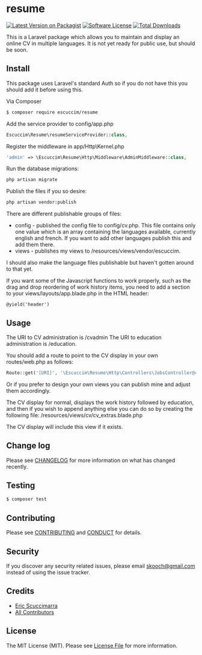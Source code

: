 # resume

[![Latest Version on Packagist][ico-version]][link-packagist]
[![Software License][ico-license]](LICENSE.md)
[![Total Downloads][ico-downloads]][link-downloads]

This is a Laravel package which allows you to maintain and display an online CV in multiple languages. It is not yet ready for public use, but should be soon.

## Install
This package uses Laravel's standard Auth so if you do not have this you should add it before using this.

Via Composer

``` bash
$ composer require escuccim/resume
```

Add the service provider to config/app.php
```php
Escuccim\Resume\resumeServiceProvider::class,
```

Register the middleware in app/Http\Kernel.php
```php
'admin' => \Escuccim\Resume\Http\Middleware\AdminMiddleware::class,
```

Run the database migrations:
```bash
php artisan migrate
```

Publish the files if you so desire:
```bash
php artisan vendor:publish
```
There are different publishable groups of files:
- config - published the config file to config/cv.php. This file contains only one value which is an array containing the languages available, currently english and french. If you want to add other languages publish this and add them there.
- views - publishes my views to /resources/views/vendor/escuccim.

I should also make the language files publishable but haven't gotten around to that yet.

If you want some of the Javascript functions to work properly, such as the drag and drop reordering of work history items, you need to add a section to your views/layouts/app.blade.php in the HTML header:
```
@yield('header')
```

## Usage
The URI to CV administration is /cvadmin
The URI to education administration is /education.

You should add a route to point to the CV display in your own routes/web.php as follows:
```php
Route::get('[URI]', '\Escuccim\Resume\Http\Controllers\JobsController@cv');
```
Or if you prefer to design your own views you can publish mine and adjust them accordingly.

The CV display for normal, displays the work history followed by education, and then if you wish to append anything else you can do so by creating the following file:
/resources/views/cv/cv_extras.blade.php

The CV display will include this view if it exists.

## Change log

Please see [CHANGELOG](CHANGELOG.md) for more information on what has changed recently.

## Testing

``` bash
$ composer test
```

## Contributing

Please see [CONTRIBUTING](CONTRIBUTING.md) and [CONDUCT](CONDUCT.md) for details.

## Security

If you discover any security related issues, please email skooch@gmail.com instead of using the issue tracker.

## Credits

- [Eric Scuccimarra][link-author]
- [All Contributors][link-contributors]

## License

The MIT License (MIT). Please see [License File](LICENSE.md) for more information.

[ico-version]: https://img.shields.io/packagist/v/escuccim/resume.svg?style=flat-square
[ico-license]: https://img.shields.io/badge/license-MIT-brightgreen.svg?style=flat-square
[ico-travis]: https://img.shields.io/travis/escuccim/resume/master.svg?style=flat-square
[ico-scrutinizer]: https://img.shields.io/scrutinizer/coverage/g/escuccim/resume.svg?style=flat-square
[ico-code-quality]: https://img.shields.io/scrutinizer/g/escuccim/resume.svg?style=flat-square
[ico-downloads]: https://img.shields.io/packagist/dt/escuccim/resume.svg?style=flat-square

[link-packagist]: https://packagist.org/packages/escuccim/resume
[link-travis]: https://travis-ci.org/escuccim/resume
[link-scrutinizer]: https://scrutinizer-ci.com/g/escuccim/resume/code-structure
[link-code-quality]: https://scrutinizer-ci.com/g/escuccim/resume
[link-downloads]: https://packagist.org/packages/escuccim/resume
[link-author]: https://github.com/escuccim
[link-contributors]: ../../contributors
